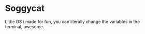 # Soggycat
Little OS i made for fun, you can literally change the variables in the terminal, awesome.
